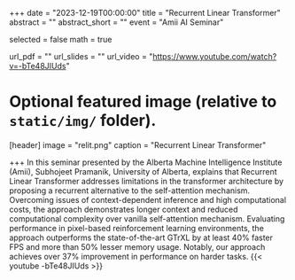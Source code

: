 +++
date = "2023-12-19T00:00:00"
title = "Recurrent Linear Transformer"
abstract = ""
abstract_short = ""
event = "Amii AI Seminar"

selected = false
math = true

url_pdf = ""
url_slides = ""
url_video = "https://www.youtube.com/watch?v=-bTe48JIUds"

# Optional featured image (relative to `static/img/` folder).
[header]
image = "relit.png"
caption = "Recurrent Linear Transformer"

+++
In this seminar presented by the Alberta Machine Intelligence Institute (Amii), Subhojeet Pramanik, University of Alberta, explains that Recurrent Linear Transformer addresses limitations in the transformer architecture by proposing a recurrent alternative to the self-attention mechanism. Overcoming issues of context-dependent inference and high computational costs, the approach demonstrates longer context and reduced computational complexity over vanilla self-attention mechanism. Evaluating performance in pixel-based reinforcement learning environments, the approach outperforms the state-of-the-art GTrXL by at least 40% faster FPS and more than 50% lesser memory usage. Notably, our approach achieves over 37% improvement in performance on harder tasks. {{< youtube -bTe48JIUds >}}

